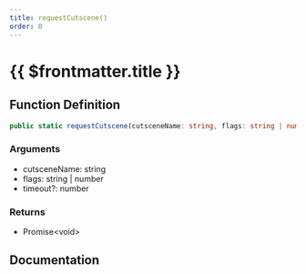 ```yaml
---
title: requestCutscene()
order: 0
---
```


# {{ $frontmatter.title }}

<!--@include: ./requestCutscene_partial_header.md-->

## Function Definition

```ts
public static requestCutscene(cutsceneName: string, flags: string | number, timeout?: number): Promise<void>;
```

### Arguments

* cutsceneName: string
* flags: string | number
* timeout?: number

### Returns

* Promise\<void\>

## Documentation

<!--@include: ./requestCutscene_partial_footer.md-->
